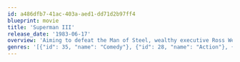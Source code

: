 ```yaml
---
id: a486dfb7-41ac-403a-aed1-dd71d2b97ff4
blueprint: movie
title: 'Superman III'
release_date: '1983-06-17'
overview: 'Aiming to defeat the Man of Steel, wealthy executive Ross Webster hires bumbling but brilliant Gus Gorman to develop synthetic kryptonite, which yields some unexpected psychological effects in the third installment of the 1980s Superman franchise. Between rekindling romance with his high school sweetheart and saving himself, Superman must contend with a powerful supercomputer.'
genres: '[{"id": 35, "name": "Comedy"}, {"id": 28, "name": "Action"}, {"id": 12, "name": "Adventure"}, {"id": 14, "name": "Fantasy"}, {"id": 878, "name": "Science Fiction"}]'
---
```


